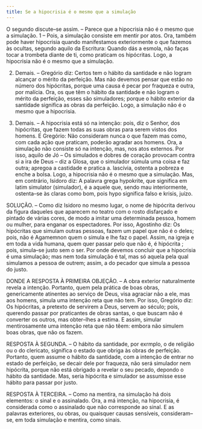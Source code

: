 ```yaml
---
title: Se a hipocrisia é o mesmo que a simulação
---
```


O segundo discute–se assim. – Parece que a hipocrisia não é o mesmo que a simulação.  1 – Pois, a simulação consiste em mentir por atos. Ora, também pode haver hipocrisia quando manifestamos exteriormente o que fazemos às ocultas, segundo aquilo da Escritura: Quando dás a esmola, não faças tocar a trombeta diante de ti, como praticam os hipócritas. Logo, a hipocrisia não é o mesmo que a simulação.  

2. Demais. – Gregório diz: Certos tem o hábito da santidade e não logram alcançar o mérito da perfeição. Mas não devemos pensar que estão no número dos hipócritas, porque uma causa é pecar por fraqueza e outra, por malícia. Ora, os que têm o hábito da santidade e não logram o mérito da perfeição, esses são simuladores; porque o hábito exterior da santidade significa as obras da perfeição. Logo, a simulação não é o mesmo que a hipocrisia.  

3. Demais. – A hipocrisia está só na intenção: pois, diz o Senhor, dos hipócritas, que fazem todas as suas obras para serem vistos dos homens. E Gregório: Não consideram nunca o que fazem mas como, com cada ação que praticam, poderão agradar aos homens. Ora, a simulação não consiste só na intenção, mas, nos atos externos. Por isso, aquilo de Jó – Os simulados e dobres de coração provocam contra si a ira de Deus – diz a Glosa, que o simulador súmula uma coisa e faz outra; apregoa a castidade e pratica a. lascívia, ostenta a pobreza e enche a bolsa. Logo, a hipocrisia não é o mesmo que a simulação.  Mas, em contrário, Isidoro diz: A palavra grega hypokrite, que significa em latim simulator (simulador), é a aquele que, sendo mau interiormente, ostenta–se às claras como bom, pois hypo significa falso e krisis, juízo. 

SOLUÇÃO. – Como diz Isidoro no mesmo lugar, o nome de hipócrita derivou da figura daqueles que aparecem no teatro com o rosto disfarçado e pintado de várias cores, de modo a imitar uma determinada pessoa, homem ou mulher, para enganar os espectadores. Por isso, Agostinho diz: Os hipócritas que simulam outras pessoas, fazem um papel que não é o deles; pois, não é Agamemnon quem o simula e lhe faz o papel. Assim, na igreja e em toda a vida humana, quem quer passar pelo que não é, é hipócrita ; pois, simula–se justo sem o ser. Por onde devemos concluir que a hipocrisia é uma simulação; mas nem toda simulação é tal, mas só aquela pela qual simulamos a pessoa de outrem; assim, a do pecador que simula a pessoa do justo.  

DONDE A RESPOSTA À PRIMEIRA OBJEÇÃO. – A obra exterior naturalmente revela a intenção. Portanto, quem pela prática de boas obras, genericamente atinentes ao serviço de Deus, visa agraciar não a ele, mas aos homens, simula uma intenção reta que não tem. Por isso, Gregório diz: Os hipócritas, a pretexto de servirem a Deus, servem ao século; pois, querendo passar por praticantes de obras santas, o que buscam não é converter os outros, mas obter–lhes a estima. E assim, simular mentirosamente uma intenção reta que não têem: embora não simulem boas obras, que não os fazem.  

RESPOSTA À SEGUNDA. – O hábito da santidade, por exrmplo, o de religião ou o do clericato, significa o estado que obriga às obras de perfeição. Portanto, quem assume o hábito da santidade, com a intenção de entrar no estado de perfeição, se decair dele por fraqueza, não será simulador nem hipócrita, porque não está obrigado a revelar o seu pecado, depondo o hábito da santidade. Mas, seria hipócrita e simulador se assumisse esse hábito para passar por justo.  

RESPOSTA À TERCEIRA. – Como na mentira, na simulação há dois elementos: o sinal e o assinalado. Ora, a má intenção, na hipocrisia, é considerada como o assinalado que não corresponde ao sinal. E as palavras exteriores, ou obras, ou quaisquer causas sensíveis, consideram–se, em toda simulação e mentira, como sinais.